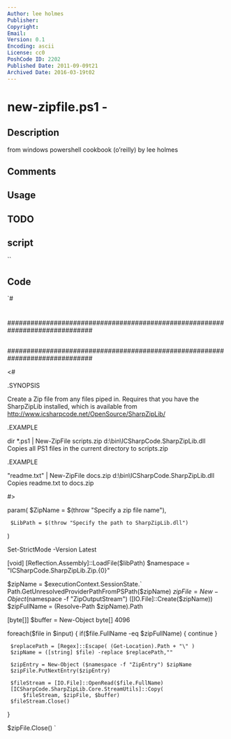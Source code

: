 ```yaml
---
Author: lee holmes
Publisher: 
Copyright: 
Email: 
Version: 0.1
Encoding: ascii
License: cc0
PoshCode ID: 2202
Published Date: 2011-09-09t21
Archived Date: 2016-03-19t02
---
```


# new-zipfile.ps1 - 

## Description

from windows powershell cookbook (o’reilly) by lee holmes

## Comments



## Usage



## TODO



## script

``

## Code

`#
 #
 ##############################################################################
 ##
 ##
 ##
 ##############################################################################
 
 <#
 
 .SYNOPSIS
 
 Create a Zip file from any files piped in. Requires that
 you have the SharpZipLib installed, which is available from
 http://www.icsharpcode.net/OpenSource/SharpZipLib/
 
 .EXAMPLE
 
 dir *.ps1 | New-ZipFile scripts.zip d:\bin\ICSharpCode.SharpZipLib.dll
 Copies all PS1 files in the current directory to scripts.zip
 
 .EXAMPLE
 
 "readme.txt" | New-ZipFile docs.zip d:\bin\ICSharpCode.SharpZipLib.dll
 Copies readme.txt to docs.zip
 
 #>
 
 param(
     $ZipName = $(throw "Specify a zip file name"),
 
     $LibPath = $(throw "Specify the path to SharpZipLib.dll")
 )
 
 Set-StrictMode -Version Latest
 
 [void] [Reflection.Assembly]::LoadFile($libPath)
 $namespace = "ICSharpCode.SharpZipLib.Zip.{0}"
 
 $zipName = $executionContext.SessionState.`
     Path.GetUnresolvedProviderPathFromPSPath($zipName)
 $zipFile =
     New-Object ($namespace -f "ZipOutputStream") ([IO.File]::Create($zipName))
 $zipFullName = (Resolve-Path $zipName).Path
 
 [byte[]] $buffer = New-Object byte[] 4096
 
 foreach($file in $input)
 {
     if($file.FullName -eq $zipFullName)
     {
         continue
     }
 
     $replacePath = [Regex]::Escape( (Get-Location).Path + "\" )
     $zipName = ([string] $file) -replace $replacePath,""
 
     $zipEntry = New-Object ($namespace -f "ZipEntry") $zipName
     $zipFile.PutNextEntry($zipEntry)
 
     $fileStream = [IO.File]::OpenRead($file.FullName)
     [ICSharpCode.SharpZipLib.Core.StreamUtils]::Copy(
         $fileStream, $zipFile, $buffer)
     $fileStream.Close()
 }
 
 $zipFile.Close()
`

